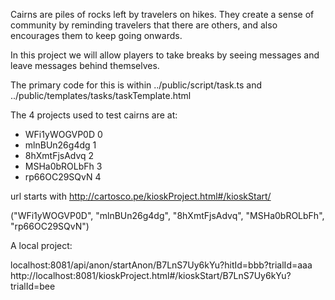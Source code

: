 Cairns are piles of rocks left by travelers on hikes. They create a sense of community by reminding travelers that there are others, and also encourages them to keep going onwards. 

In this project we will allow players to take breaks by seeing messages and leave messages behind themselves. 

The primary code for this is within ../public/script/task.ts and ../public/templates/tasks/taskTemplate.html

The 4 projects used to test cairns are at:

 - WFi1yWOGVP0D 0
 - mlnBUn26g4dg 1
 - 8hXmtFjsAdvq 2
 - MSHa0bROLbFh 3
 - rp66OC29SQvN 4

url starts with http://cartosco.pe/kioskProject.html#/kioskStart/

("WFi1yWOGVP0D", "mlnBUn26g4dg", "8hXmtFjsAdvq", "MSHa0bROLbFh", "rp66OC29SQvN")

A local project:

localhost:8081/api/anon/startAnon/B7LnS7Uy6kYu?hitId=bbb?trialId=aaa
http://localhost:8081/kioskProject.html#/kioskStart/B7LnS7Uy6kYu?trialId=bee

